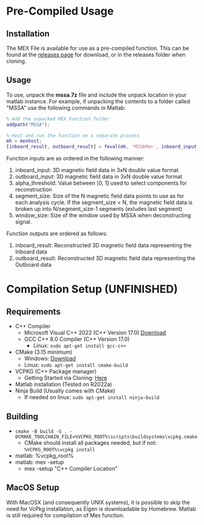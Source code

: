 # Pre-Compiled Usage
## Installation
The MEX File is available for use as a pre-compiled function. This can be found at the [releases page](https://research-git.uiowa.edu/space-physics/epop/mssaprocessingpipeline/-/releases) for download, or in the releases folder when cloning. 
## Usage
To use, unpack the **mssa.7z** file and include the unpack location in your matlab instance. For example, if unpacking the contents to a folder called "MSSA" use the following commands in Matlab:

```Matlab
% Add the unpacked MEX Function folder
addpath("MSSA");

% Host and run the function on a separate process
mh = mexhost;
[inboard_result, outboard_result] = feval(mh, 'MSSAMex', inboard_input, outboard_input, alpha_threshold, segment_size, window_size);
```

Function inputs are as ordered in the following manner:
1. inboard_input: 3D magnetic field data in 3xN double value format
2. outboard_input: 3D magnetic field data in 3xN double value format
3. alpha_threshold: Value between [0, 1] used to select components for reconstruction
4. segment_size: Size of the N magnetic field data points to use as for each analysis cycle. If the segment_size < N, the magnetic field data is broken up into N/segment_size-1 segments (exludes last segment)
5. window_size: Size of the window used by MSSA when deconstructing signal.

Function outputs are ordered as follows:
1. inboard_result: Reconstructed 3D magnetic field data representing the Inboard data
2. outboard_result: Reconstructed 3D magnetic field data representing the Outboard data

# Compilation Setup (UNFINISHED)
## Requirements
 - C++ Compiler 
   - Microsoft Visual C++ 2022 (C++ Version 17.0) [Download](https://docs.microsoft.com/en-us/visualstudio/releases/2022/release-notes-v17.0)
   - GCC C++ 8.0 Compiler (C++ Version 17.0) 
     - Linux: `sudo apt-get install gcc-c++`
 - CMake (3.15 minimum)
   - Windows: [Download](https://cmake.org/download/)
   - Linux: `sudo apt-get install cmake-build`
 - VCPKG (C++ Package manager)
   - Getting Started via Cloning: [Here](https://vcpkg.io/en/getting-started.html)
 - Matlab installation (Tested on R2022a)
 - Ninja Build (Usually comes with CMake)
   - If needed on linux: `sudo apt-get install ninja-build`

## Building
 - `cmake -B build -S . -DCMAKE_TOOLCHAIN_FILE=%VCPKG_ROOT%\scripts\buildsystems\vcpkg.cmake`
   - CMake should install all packages needed, but if not: `%VCPKG_ROOT%\vcpkg install`
 - matlab: %vcpkg_root%
 - matlab: mex -setup
   - mex -setup "C++ Compiler Location"

## MacOS Setup
With MacOSX (and consequently UNIX systems), it is possible to skip the need for VcPkg installation, as Eigen is downloadable by Homebrew. Matlab is still required for compilation of Mex function.